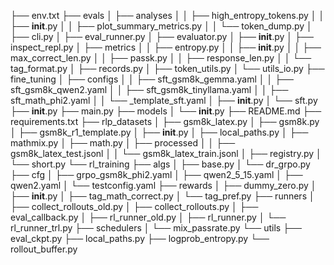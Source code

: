 ├── env.txt
├── evals
│   ├── analyses
│   │   ├── high_entropy_tokens.py
│   │   ├── __init__.py
│   │   ├── plot_summary_metrics.py
│   │   └── token_dump.py
│   ├── cli.py
│   ├── eval_runner.py
│   ├── evaluator.py
│   ├── __init__.py
│   ├── inspect_repl.py
│   ├── metrics
│   │   ├── entropy.py
│   │   ├── __init__.py
│   │   ├── max_correct_len.py
│   │   ├── passk.py
│   │   ├── response_len.py
│   │   └── tag_format.py
│   ├── records.py
│   ├── token_utils.py
│   └── utils_io.py
├── fine_tuning
│   ├── configs
│   │   ├── sft_gsm8k_gemma.yaml
│   │   ├── sft_gsm8k_qwen2.yaml
│   │   ├── sft_gsm8k_tinyllama.yaml
│   │   ├── sft_math_phi2.yaml
│   │   └── _template_sft.yaml
│   ├── __init__.py
│   └── sft.py
├── __init__.py
├── main.py
├── models
│   └── __init__.py
├── README.md
├── requirements.txt
├── rlp_datasets
│   ├── gsm8k_latex.py
│   ├── gsm8k.py
│   ├── gsm8k_r1_template.py
│   ├── __init__.py
│   ├── local_paths.py
│   ├── mathmix.py
│   ├── math.py
│   ├── processed
│   │   ├── gsm8k_latex_test.jsonl
│   │   └── gsm8k_latex_train.jsonl
│   ├── registry.py
│   └── short.py
└── rl_training
    ├── algs
    │   ├── base.py
    │   └── dr_grpo.py
    ├── cfg
    │   ├── grpo_gsm8k_phi2.yaml
    │   ├── qwen2_5_15.yaml
    │   ├── qwen2.yaml
    │   └── testconfig.yaml
    ├── rewards
    │   ├── dummy_zero.py
    │   ├── __init__.py
    │   ├── tag_math_correct.py
    │   └── tag_pref.py
    ├── runners
    │   ├── collect_rollouts_old.py
    │   ├── collect_rollouts.py
    │   ├── eval_callback.py
    │   ├── rl_runner_old.py
    │   ├── rl_runner.py
    │   └── rl_runner_trl.py
    ├── schedulers
    │   └── mix_passrate.py
    └── utils
        ├── eval_ckpt.py
        ├── local_paths.py
        ├── logprob_entropy.py
        └── rollout_buffer.py